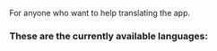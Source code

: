 For anyone who want to help translating the app.


### These are the currently available languages: ###
